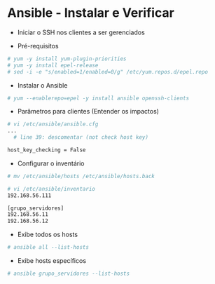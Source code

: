 # Ansible - Instalar e Verificar

* Iniciar o SSH nos clientes a ser gerenciados

* Pré-requisitos

```bash
# yum -y install yum-plugin-priorities
# yum -y install epel-release
# sed -i -e "s/enabled=1/enabled=0/g" /etc/yum.repos.d/epel.repo
```

* Instalar o Ansible

```bash
# yum --enablerepo=epel -y install ansible openssh-clients
```

* Parâmetros para clientes (Entender os impactos)

```bash
# vi /etc/ansible/ansible.cfg
...
  # line 39: descomentar (not check host key)

host_key_checking = False
```

* Configurar o inventário

```bash
# mv /etc/ansible/hosts /etc/ansible/hosts.back

# vi /etc/ansible/inventario
192.168.56.111

[grupo_servidores]
192.168.56.11
192.168.56.12
```

* Exibe todos os hosts

```bash
# ansible all --list-hosts
```

* Exibe hosts específicos

```bash
# ansible grupo_servidores --list-hosts
```
